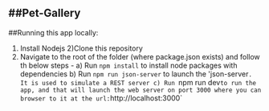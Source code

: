 ##Pet-Gallery
------------------------------------
##Running this app locally:
1) Install Nodejs
2)Clone this repository
3) Navigate to the root of the folder (where package.json exists) and follow th below steps - 
  a) Run `npm install` to install node packages with dependencies
  b) Run `npm run json-server` to launch the 'json-server`. It is used to simulate a REST server
  c) Run `npm run dev` to run the app, and that will launch the web server on port 3000 where you can browser to it at the url: `http://localhost:3000`














